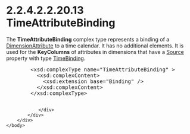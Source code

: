 <html dir="LTR" xmlns:mshelp="http://msdn.microsoft.com/mshelp" xmlns:ddue="http://ddue.schemas.microsoft.com/authoring/2003/5" xmlns:xlink="http://www.w3.org/1999/xlink" xmlns:tool="http://www.microsoft.com/tooltip">
    <head>
        <meta http-equiv="Content-Type" content="text/html; CHARSET=utf-8"></meta>
        <meta name="save" content="history"></meta>
        <title>2.2.4.2.2.20.13 TimeAttributeBinding</title>
        <xml>
            <mshelp:toctitle title="2.2.4.2.2.20.13 TimeAttributeBinding"></mshelp:toctitle>
            <mshelp:rltitle title="[MS-SSAS]: TimeAttributeBinding"></mshelp:rltitle>
            <mshelp:keyword index="A" term="85722247-53b8-41b0-aea4-74ec30f40550"></mshelp:keyword>
            <mshelp:attr name="DCSext.ContentType" value="open specification"></mshelp:attr>
            <mshelp:attr name="AssetID" value="85722247-53b8-41b0-aea4-74ec30f40550"></mshelp:attr>
            <mshelp:attr name="TopicType" value="kbRef"></mshelp:attr>
            <mshelp:attr name="DCSext.Title" value="[MS-SSAS]: TimeAttributeBinding" />
        </xml>
    </head>
    <body>
        <div id="header">
            <h1 class="heading">2.2.4.2.2.20.13 TimeAttributeBinding</h1>
        </div>
        <div id="mainSection">
            <div id="mainBody">
                <div id="allHistory" class="saveHistory"></div>
                <div id="sectionSection0" class="section" name="collapseableSection">
                    

<p>The <b>TimeAttributeBinding</b> complex type represents a binding
of a <a href="2865fe4f-5fbb-4ae6-b0cf-811b32b4a139.html">DimensionAttribute</a>
to a time calendar. It has no additional elements. It is used for the <b>KeyColumns</b>
of attributes in dimensions that have a <a href="34e94cfa-894d-477f-bb72-ab5efff9ccae.html">Source</a> property with type <a href="0e99e60e-f56c-4100-8e4a-0ea9e09a2985.html">TimeBinding</a>.</p>

<dl>
<dd>
<div><pre>   &lt;xsd:complexType name=&quot;TimeAttributeBinding&quot; &gt;
     &lt;xsd:complexContent&gt;
       &lt;xsd:extension base=&quot;Binding&quot; /&gt;
     &lt;/xsd:complexContent&gt;
   &lt;/xsd:complexType&gt;
  
</pre></div>
</dd></dl>


                </div>
            </div>
        </div>
    </body>
</html>